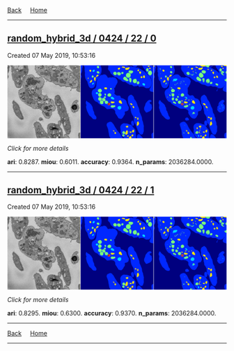 
[Back](..)&nbsp;&nbsp;&nbsp;&nbsp;&nbsp;[Home](https://leapmanlab.github.io/snapshots)

---

<div class="summary"><a href="0"><h2>random_hybrid_3d / 0424 / 22 / 0</h2></a><p>Created 07 May 2019, 10:53:16
</p><a href="0"><img src="0/media/summary.png" align="center"></a><p>
<i>Click for more details</i>
</p></div>

**ari**: 0.8287. **miou**: 0.6011. **accuracy**: 0.9364. **n_params**: 2036284.0000. 

---

<div class="summary"><a href="1"><h2>random_hybrid_3d / 0424 / 22 / 1</h2></a><p>Created 07 May 2019, 10:53:16
</p><a href="1"><img src="1/media/summary.png" align="center"></a><p>
<i>Click for more details</i>
</p></div>

**ari**: 0.8295. **miou**: 0.6300. **accuracy**: 0.9370. **n_params**: 2036284.0000. 

---

[Back](..)&nbsp;&nbsp;&nbsp;&nbsp;&nbsp;[Home](https://leapmanlab.github.io/snapshots)

---